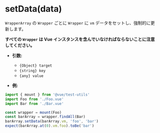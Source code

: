 # setData(data)

`WrapperArray` の `Wrapper` ごとに `Wrapper` に `vm` データをセットし、強制的に更新します。

**すべての `Wrapper` は Vue インスタンスを含んでいなければならないことに注意してください。**

- **引数:**
  - `{Object} target`
  - `{string} key`
  - `{any} value`

- **例:**

```js
import { mount } from '@vue/test-utils'
import Foo from './Foo.vue'
import Bar from './Bar.vue'

const wrapper = mount(Foo)
const barArray = wrapper.findAll(Bar)
barArray.setData(barArray.vm, 'foo', 'bar')
expect(barArray.at(0).vm.foo).toBe('bar')
```
